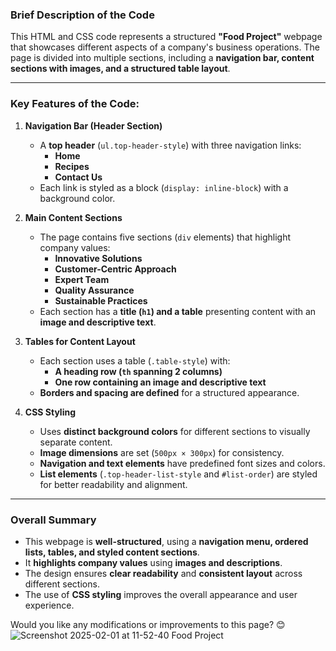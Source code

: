 ### **Brief Description of the Code**  

This HTML and CSS code represents a structured **"Food Project"** webpage that showcases different aspects of a company's business operations. The page is divided into multiple sections, including a **navigation bar, content sections with images, and a structured table layout**.

---

### **Key Features of the Code:**

1. **Navigation Bar (Header Section)**
   - A **top header** (`ul.top-header-style`) with three navigation links:  
     - **Home**
     - **Recipes**
     - **Contact Us**
   - Each link is styled as a block (`display: inline-block`) with a background color.

2. **Main Content Sections**
   - The page contains five sections (`div` elements) that highlight company values:
     - **Innovative Solutions**
     - **Customer-Centric Approach**
     - **Expert Team**
     - **Quality Assurance**
     - **Sustainable Practices**
   - Each section has a **title (`h1`) and a table** presenting content with an **image and descriptive text**.

3. **Tables for Content Layout**
   - Each section uses a table (`.table-style`) with:
     - **A heading row (`th` spanning 2 columns)**
     - **One row containing an image and descriptive text**
   - **Borders and spacing are defined** for a structured appearance.

4. **CSS Styling**
   - Uses **distinct background colors** for different sections to visually separate content.
   - **Image dimensions** are set (`500px × 300px`) for consistency.
   - **Navigation and text elements** have predefined font sizes and colors.
   - **List elements** (`.top-header-list-style` and `#list-order`) are styled for better readability and alignment.

---

### **Overall Summary**
- This webpage is **well-structured**, using a **navigation menu, ordered lists, tables, and styled content sections**.
- It **highlights company values** using **images and descriptions**.
- The design ensures **clear readability** and **consistent layout** across different sections.
- The use of **CSS styling** improves the overall appearance and user experience.

Would you like any modifications or improvements to this page? 😊
![Screenshot 2025-02-01 at 11-52-40 Food Project](https://github.com/user-attachments/assets/470cfeb2-1e78-4e38-a39b-145b242ac405)
